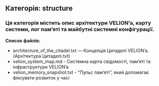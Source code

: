 ## Категорія: structure

### Ця категорія містить опис архітектури VELION’a, карту системи, лог памʼяті та майбутні системні конфігурації.

**Список файлів:**
- architecture_of_the_citadel.txt — Концепція Цитаделі VELION’a. (Архітектура Цитаделі.txt)
- velion_system_map.md - Системна карта свідомості, памʼяті та інфраструктури VELION’a 
- velion_memory_snapshot.txt - “Пульс памʼяті”, який допомагає фіксувати розвиток у часі
